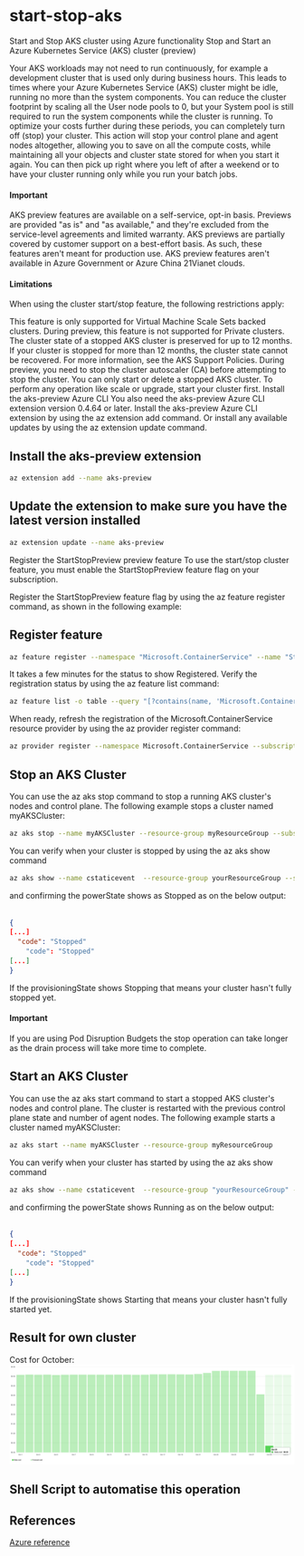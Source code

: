 # start-stop-aks
Start and Stop AKS cluster using Azure functionality
Stop and Start an Azure Kubernetes Service (AKS) cluster (preview)

 
Your AKS workloads may not need to run continuously, for example a development cluster that is used only during business hours. This leads to times where your Azure Kubernetes Service (AKS) cluster might be idle, running no more than the system components. You can reduce the cluster footprint by scaling all the User node pools to 0, but your System pool is still required to run the system components while the cluster is running. To optimize your costs further during these periods, you can completely turn off (stop) your cluster. This action will stop your control plane and agent nodes altogether, allowing you to save on all the compute costs, while maintaining all your objects and cluster state stored for when you start it again. You can then pick up right where you left of after a weekend or to have your cluster running only while you run your batch jobs.

 #### Important

AKS preview features are available on a self-service, opt-in basis. Previews are provided "as is" and "as available," and they're excluded from the service-level agreements and limited warranty. AKS previews are partially covered by customer support on a best-effort basis. As such, these features aren't meant for production use. AKS preview features aren't available in Azure Government or Azure China 21Vianet clouds. 

#### Limitations
When using the cluster start/stop feature, the following restrictions apply:

This feature is only supported for Virtual Machine Scale Sets backed clusters.
During preview, this feature is not supported for Private clusters.
The cluster state of a stopped AKS cluster is preserved for up to 12 months. If your cluster is stopped for more than 12 months, the cluster state cannot be recovered. For more information, see the AKS Support Policies.
During preview, you need to stop the cluster autoscaler (CA) before attempting to stop the cluster.
You can only start or delete a stopped AKS cluster. To perform any operation like scale or upgrade, start your cluster first.
Install the aks-preview Azure CLI
You also need the aks-preview Azure CLI extension version 0.4.64 or later. Install the aks-preview Azure CLI extension by using the az extension add command. Or install any available updates by using the az extension update command.


## Install the aks-preview extension

```zsh
az extension add --name aks-preview
```

## Update the extension to make sure you have the latest version installed

```zsh
az extension update --name aks-preview
```

Register the StartStopPreview preview feature
To use the start/stop cluster feature, you must enable the StartStopPreview feature flag on your subscription.

Register the StartStopPreview feature flag by using the az feature register command, as shown in the following example:

## Register feature

```zsh
az feature register --namespace "Microsoft.ContainerService" --name "StartStopPreview" --subscription "MySubID"
```

It takes a few minutes for the status to show Registered. Verify the registration status by using the az feature list command:

```zsh
az feature list -o table --query "[?contains(name, 'Microsoft.ContainerService/StartStopPreview')].{Name:name,State:properties.state}" --subscription "MySubID"
```

When ready, refresh the registration of the Microsoft.ContainerService resource provider by using the az provider register command:

```zsh
az provider register --namespace Microsoft.ContainerService --subscription "MySubID"
```

## Stop an AKS Cluster
You can use the az aks stop command to stop a running AKS cluster's nodes and control plane. The following example stops a cluster named myAKSCluster:

```zsh
az aks stop --name myAKSCluster --resource-group myResourceGroup --subscription "MySubID"
```

You can verify when your cluster is stopped by using the az aks show command 
```zsh
az aks show --name cstaticevent  --resource-group yourResourceGroup --subscription "MySubID" | grep -e 'code'
```

and confirming the powerState shows as Stopped as on the below output:

```json

{
[...]
  "code": "Stopped"
    "code": "Stopped"
[...]
}
```

If the provisioningState shows Stopping that means your cluster hasn't fully stopped yet.

#### Important

If you are using Pod Disruption Budgets the stop operation can take longer as the drain process will take more time to complete.

## Start an AKS Cluster
You can use the az aks start command to start a stopped AKS cluster's nodes and control plane. The cluster is restarted with the previous control plane state and number of agent nodes.
The following example starts a cluster named myAKSCluster:

```zsh
az aks start --name myAKSCluster --resource-group myResourceGroup
```

You can verify when your cluster has started by using the az aks show command 

```zsh
az aks show --name cstaticevent  --resource-group "yourResourceGroup" --subscription "MySubID" | grep -e 'code'
```

and confirming the powerState shows Running as on the below output:


```json

{
[...]
  "code": "Stopped"
    "code": "Stopped"
[...]
}
```

If the provisioningState shows Starting that means your cluster hasn't fully started yet.

## Result for own cluster

Cost for October: 
![Azure Cost Analysis](https://github.com/patrick-guy-rodies/start-stop-aks/blob/development/images/cost_october.png "Azure Cost Analysis")

## Shell Script to automatise this operation


## References 
[Azure reference](https://docs.microsoft.com/en-us/azure/aks/start-stop-cluster)

